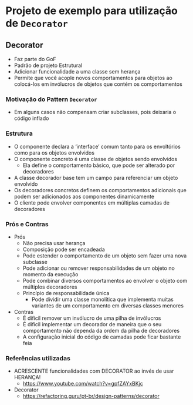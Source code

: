 # Projeto de exemplo para utilização de `Decorator`

## Decorator
- Faz parte do GoF
- Padrão de projeto Estrutural
- Adicionar funcionalidade a uma classe sem herança
- Permite que você acople novos comportamentos para objetos ao colocá-los em invólucros de objetos que contém os comportamentos

### Motivação do Pattern `Decorator`
- Em alguns casos não compensam criar subclasses, pois deixaria o código inflado

### Estrutura
- O componente declara a ‘interface’ comum tanto para os envoltórios como para os objetos envolvidos
- O componente concreto é uma classe de objetos sendo envolvidos
  - Ela define o comportamento básico, que pode ser alterado por decoradores
- A classe decorador base tem um campo para referenciar um objeto envolvido
- Os decoradores concretos definem os comportamentos adicionais que podem ser adicionados aos componentes dinamicamente
- O cliente pode envolver componentes em múltiplas camadas de decoradores

### Prós e Contras
- Prós
  - Não precisa usar herança
  - Composição pode ser encadeada
  - Pode estender o comportamento de um objeto sem fazer uma nova subclasse
  - Pode adicionar ou remover responsabilidades de um objeto no momento da execução
  - Pode combinar diversos comportamentos ao envolver o objeto com múltiplos decoradores
  - Princípio de responsabilidade única
    - Pode dividir uma classe monolítica que implementa muitas variantes de um comportamento em diversas classes menores 
- Contras
  - É difícil remover um invólucro de uma pilha de invólucros
  - É difícil implementar um decorador de maneira que o seu comportamento não dependa da ordem da pilha de decoradores
  - A configuração inicial do código de camadas pode ficar bastante feia

### Referências utilizadas
- ACRESCENTE funcionalidades com DECORATOR ao invés de usar HERANÇA!
  - https://www.youtube.com/watch?v=gpfZAYxBKjc
- Decorator
  - https://refactoring.guru/pt-br/design-patterns/decorator

